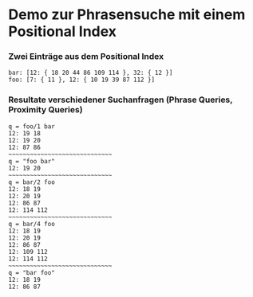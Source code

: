 # Demo zur Phrasensuche mit einem Positional Index

### Zwei Einträge aus dem Positional Index

```
bar: [12: { 18 20 44 86 109 114 }, 32: { 12 }]
foo: [7: { 11 }, 12: { 10 19 39 87 112 }]
```

### Resultate verschiedener Suchanfragen (Phrase Queries, Proximity Queries)

```
q = foo/1 bar
12: 19 18
12: 19 20
12: 87 86
~~~~~~~~~~~~~~~~~~~~~~~~~~~~~
q = "foo bar"
12: 19 20
~~~~~~~~~~~~~~~~~~~~~~~~~~~~~
q = bar/2 foo
12: 18 19
12: 20 19
12: 86 87
12: 114 112
~~~~~~~~~~~~~~~~~~~~~~~~~~~~~
q = bar/4 foo
12: 18 19
12: 20 19
12: 86 87
12: 109 112
12: 114 112
~~~~~~~~~~~~~~~~~~~~~~~~~~~~~
q = "bar foo"
12: 18 19
12: 86 87
```
